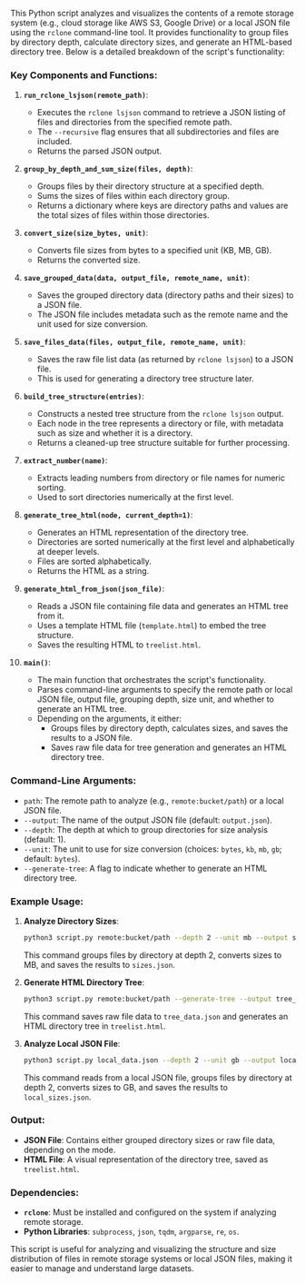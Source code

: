 This Python script analyzes and visualizes the contents of a remote storage system (e.g., cloud storage like AWS S3, Google Drive) or a local JSON file using the `rclone` command-line tool. It provides functionality to group files by directory depth, calculate directory sizes, and generate an HTML-based directory tree. Below is a detailed breakdown of the script's functionality:

### Key Components and Functions:

1. **`run_rclone_lsjson(remote_path)`**:
   - Executes the `rclone lsjson` command to retrieve a JSON listing of files and directories from the specified remote path.
   - The `--recursive` flag ensures that all subdirectories and files are included.
   - Returns the parsed JSON output.

2. **`group_by_depth_and_sum_size(files, depth)`**:
   - Groups files by their directory structure at a specified depth.
   - Sums the sizes of files within each directory group.
   - Returns a dictionary where keys are directory paths and values are the total sizes of files within those directories.

3. **`convert_size(size_bytes, unit)`**:
   - Converts file sizes from bytes to a specified unit (KB, MB, GB).
   - Returns the converted size.

4. **`save_grouped_data(data, output_file, remote_name, unit)`**:
   - Saves the grouped directory data (directory paths and their sizes) to a JSON file.
   - The JSON file includes metadata such as the remote name and the unit used for size conversion.

5. **`save_files_data(files, output_file, remote_name, unit)`**:
   - Saves the raw file list data (as returned by `rclone lsjson`) to a JSON file.
   - This is used for generating a directory tree structure later.

6. **`build_tree_structure(entries)`**:
   - Constructs a nested tree structure from the `rclone lsjson` output.
   - Each node in the tree represents a directory or file, with metadata such as size and whether it is a directory.
   - Returns a cleaned-up tree structure suitable for further processing.

7. **`extract_number(name)`**:
   - Extracts leading numbers from directory or file names for numeric sorting.
   - Used to sort directories numerically at the first level.

8. **`generate_tree_html(node, current_depth=1)`**:
   - Generates an HTML representation of the directory tree.
   - Directories are sorted numerically at the first level and alphabetically at deeper levels.
   - Files are sorted alphabetically.
   - Returns the HTML as a string.

9. **`generate_html_from_json(json_file)`**:
   - Reads a JSON file containing file data and generates an HTML tree from it.
   - Uses a template HTML file (`template.html`) to embed the tree structure.
   - Saves the resulting HTML to `treelist.html`.

10. **`main()`**:
    - The main function that orchestrates the script's functionality.
    - Parses command-line arguments to specify the remote path or local JSON file, output file, grouping depth, size unit, and whether to generate an HTML tree.
    - Depending on the arguments, it either:
      - Groups files by directory depth, calculates sizes, and saves the results to a JSON file.
      - Saves raw file data for tree generation and generates an HTML directory tree.

### Command-Line Arguments:
- `path`: The remote path to analyze (e.g., `remote:bucket/path`) or a local JSON file.
- `--output`: The name of the output JSON file (default: `output.json`).
- `--depth`: The depth at which to group directories for size analysis (default: 1).
- `--unit`: The unit to use for size conversion (choices: `bytes`, `kb`, `mb`, `gb`; default: `bytes`).
- `--generate-tree`: A flag to indicate whether to generate an HTML directory tree.

### Example Usage:
1. **Analyze Directory Sizes**:
   ```bash
   python3 script.py remote:bucket/path --depth 2 --unit mb --output sizes.json
   ```
   This command groups files by directory at depth 2, converts sizes to MB, and saves the results to `sizes.json`.

2. **Generate HTML Directory Tree**:
   ```bash
   python3 script.py remote:bucket/path --generate-tree --output tree_data.json
   ```
   This command saves raw file data to `tree_data.json` and generates an HTML directory tree in `treelist.html`.

3. **Analyze Local JSON File**:
   ```bash
   python3 script.py local_data.json --depth 2 --unit gb --output local_sizes.json
   ```
   This command reads from a local JSON file, groups files by directory at depth 2, converts sizes to GB, and saves the results to `local_sizes.json`.

### Output:
- **JSON File**: Contains either grouped directory sizes or raw file data, depending on the mode.
- **HTML File**: A visual representation of the directory tree, saved as `treelist.html`.

### Dependencies:
- **`rclone`**: Must be installed and configured on the system if analyzing remote storage.
- **Python Libraries**: `subprocess`, `json`, `tqdm`, `argparse`, `re`, `os`.

This script is useful for analyzing and visualizing the structure and size distribution of files in remote storage systems or local JSON files, making it easier to manage and understand large datasets.	

